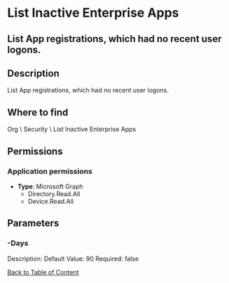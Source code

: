 # List Inactive Enterprise Apps

## List App registrations, which had no recent user logons.

## Description
List App registrations, which had no recent user logons.

## Where to find
Org \ Security \ List Inactive Enterprise Apps

## Permissions
### Application permissions
- **Type**: Microsoft Graph
  - Directory.Read.All
  - Device.Read.All


## Parameters
### -Days
Description: 
Default Value: 90
Required: false


[Back to Table of Content](../../../README.md)


